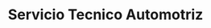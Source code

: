 ---
title: "Servicio Tecnico Automotriz"
url: /barrios-unidos/servicio-tecnico-automotriz/
shop: piezas de automóviles
---